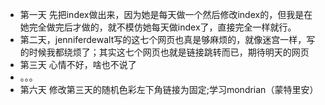  - 第一天 先把index做出来，因为她是每天做一个然后修改index的，但我是在她完全做完后才做的，就不模仿她每天做index了，直接完全一样就行。
 - 第二天，jenniferdewalt写的这七个网页也真是够麻烦的，就像迷宫一样，写的时候我都绕烦了；其实这七个网页也就是链接跳转而已，期待明天的网页
 - 第三天 心情不好，啥也不说了
 - 。。。
 - 第六天 修改第三天的随机色彩左下角链接为固定;学习mondrian（蒙特里安）